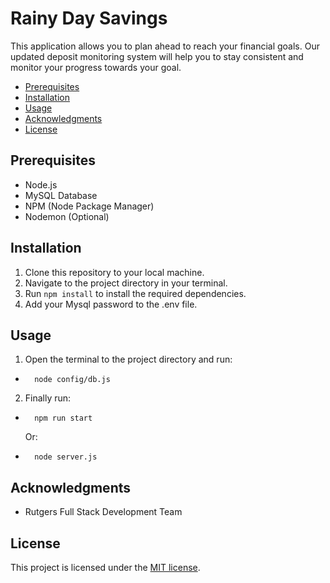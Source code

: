 # Rainy Day Savings
This application allows you to plan ahead to reach your financial goals. Our updated deposit monitoring system will help you to stay consistent and monitor your progress towards your goal. 

- [Prerequisites](#features)
- [Installation](#installation)
- [Usage](#usage)
- [Acknowledgments](#acknowledgments)
- [License](#license)

## Prerequisites

- Node.js
- MySQL Database
- NPM (Node Package Manager)
- Nodemon (Optional)

## Installation
1. Clone this repository to your local machine.
2. Navigate to the project directory in your terminal.
3. Run `npm install` to install the required dependencies.
4. Add your Mysql password to the .env file.

## Usage
1. Open the terminal to the project directory and run:
-       node config/db.js
2. Finally run:
-       npm run start 
    Or:
-       node server.js

## Acknowledgments

-   Rutgers Full Stack Development Team

## License

This project is licensed under the [MIT license](https://opensource.org/licenses/MIT).